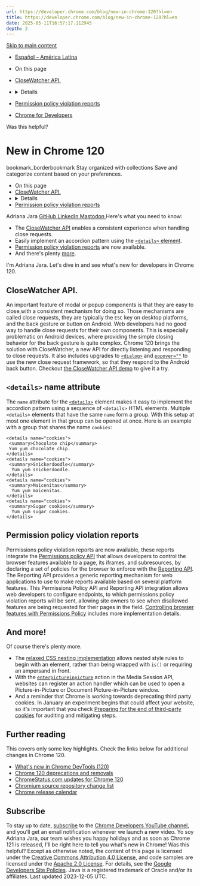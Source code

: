```yaml
---
url: https://developer.chrome.com/blog/new-in-chrome-120?hl=en
title: https://developer.chrome.com/blog/new-in-chrome-120?hl=en
date: 2025-05-11T16:57:17.112945
depth: 2
---
```


[ Skip to main content ](https://developer.chrome.com/blog/new-in-chrome-120?hl=en#main-content)
  * [Español – América Latina](https://developer.chrome.com/blog/new-in-chrome-120?hl=es-419)




  * On this page
  * [CloseWatcher API.](https://developer.chrome.com/blog/new-in-chrome-120?hl=en#close-watcher)
  * [<details> name attribute](https://developer.chrome.com/blog/new-in-chrome-120?hl=en#details-name)
  * [Permission policy violation reports](https://developer.chrome.com/blog/new-in-chrome-120?hl=en#policy-violation-reports)


  * [ Chrome for Developers ](https://developer.chrome.com/)


Was this helpful?
#  New in Chrome 120 
bookmark_borderbookmark Stay organized with collections  Save and categorize content based on your preferences.
  * On this page
  * [CloseWatcher API.](https://developer.chrome.com/blog/new-in-chrome-120?hl=en#close-watcher)
  * [<details> name attribute](https://developer.chrome.com/blog/new-in-chrome-120?hl=en#details-name)
  * [Permission policy violation reports](https://developer.chrome.com/blog/new-in-chrome-120?hl=en#policy-violation-reports)


Adriana Jara 
[ GitHub ](https://github.com/tropicadri) [ LinkedIn ](https://www.linkedin.com/in/adrianajara) [ Mastodon ](https://hachyderm.io/@tropicadri)
Here's what you need to know:
  * The [CloseWatcher API](https://developer.chrome.com/blog/new-in-chrome-120?hl=en#close-watcher) enables a consistent experience when handling close requests.
  * Easily implement an accordion pattern using the [`<details>` element](https://developer.chrome.com/blog/new-in-chrome-120?hl=en#details-name).
  * [Permission policy violation reports](https://developer.chrome.com/blog/new-in-chrome-120?hl=en#policy-violation-reports) are now available.
  * And there's plenty [more](https://developer.chrome.com/blog/new-in-chrome-120?hl=en#more).


I'm Adriana Jara. Let's dive in and see what's new for developers in Chrome 120.
## CloseWatcher API.
An important feature of modal or popup components is that they are easy to close,with a consistent mechanism for doing so. Those mechanisms are called close requests, they are typically the `ESC` key on desktop platforms, and the back gesture or button on Android.
Web developers had no good way to handle close requests for their own components. This is especially problematic on Android devices, where providing the simple closing behavior for the back gesture is quite complex.
Chrome 120 brings the solution with CloseWatcher, a new API for directly listening and responding to close requests. It also includes upgrades to [`<dialog>`](https://developer.mozilla.org/docs/Web/HTML/Element/dialog) and [`popover=""`](https://developer.mozilla.org/docs/Web/API/Popover_API) to use the new close request framework, so that they respond to the Android back button.
Checkout [the CloseWatcher API demo](https://close-watcher-demo.glitch.me/) to give it a try.
## `<details>` name attribute
The `name` attribute for the [`<details>`](https://developer.mozilla.org/docs/Web/HTML/Element/details) element makes it easy to implement the accordion pattern using a sequence of `<details>` HTML elements.
Multiple `<details>` elements that have the same `name` form a group. With this setup at most one element in that group can be opened at once.
Here is an example with a group that shares the name `cookies`:
```
<details name="cookies">
 <summary>Chocolate chip</summary>
 Yum yum chocolate chip.
</details>
<details name="cookies">
 <summary>Snickerdoodle</summary>
  Yum yum snickerdoodle.
</details>
<details name="cookies">
 <summary>Maicenitas</summary>
  Yum yum maicenitas.
</details>
<details name="cookies">
 <summary>Sugar cookies</summary>
  Yum yum sugar cookies.
</details>

```

## Permission policy violation reports
Permissions policy violation reports are now available, these reports integrate the [Permissions policy API](https://developer.mozilla.org/docs/Web/HTTP/Permissions_Policy) that allows developers to control the browser features available to a page, its iframes, and subresources, by declaring a set of policies for the browser to enforce with the [Reporting API](https://developer.mozilla.org/docs/Web/API/Reporting_API). The Reporting API provides a generic reporting mechanism for web applications to use to make reports available based on several platform features.
This Permissions Policy API and Reporting API integration allows web developers to configure endpoints, to which permissions policy violation reports will be sent, allowing site owners to see when disallowed features are being requested for their pages in the field.
[Controlling browser features with Permissions Policy](https://developer.chrome.com/articles/permissions-policy) includes more implementation details.
## And more!
Of course there's plenty more.
  * The [relaxed CSS nesting implementation](https://developer.chrome.com/blog/css-nesting-relaxed-syntax-update) allows nested style rules to begin with an element, rather than being wrapped with `is()` or requiring an ampersand in front.
  * With the [`enterpictureinpicture`](https://developer.mozilla.org/docs/Web/API/HTMLVideoElement/enterpictureinpicture_event) action in the Media Session API, websites can register an action handler which can be used to open a Picture-in-Picture or Document Picture-in-Picture window.
  * And a reminder that Chrome is working towards deprecating third party cookies. In January an experiment begins that could affect your website, so it's important that you check [Preparing for the end of third-party cookies](https://developer.chrome.com/blog/cookie-countdown-2023oct) for auditing and mitigating steps.


## Further reading
This covers only some key highlights. Check the links below for additional changes in Chrome 120.
  * [What's new in Chrome DevTools (120)](https://developer.chrome.com/blog/new-in-devtools-120)
  * [Chrome 120 deprecations and removals](https://developer.chrome.com/blog/deps-rems-120)
  * [ChromeStatus.com updates for Chrome 120](https://chromestatus.com/features#milestone%3D120)
  * [Chromium source repository change list](https://chromium.googlesource.com/chromium/src/+log/119.0.6045.203..120.0.6099.63)
  * [Chrome release calendar](https://chromiumdash.appspot.com/schedule)


## Subscribe
To stay up to date, [subscribe](https://goo.gl/6FP1a5) to the [Chrome Developers YouTube channel](https://www.youtube.com/user/ChromeDevelopers/), and you'll get an email notification whenever we launch a new video.
Yo soy Adriana Jara, our team wishes you happy holidays and as soon as Chrome 121 is released, I'll be right here to tell you what's new in Chrome!
Was this helpful?
Except as otherwise noted, the content of this page is licensed under the [Creative Commons Attribution 4.0 License](https://creativecommons.org/licenses/by/4.0/), and code samples are licensed under the [Apache 2.0 License](https://www.apache.org/licenses/LICENSE-2.0). For details, see the [Google Developers Site Policies](https://developers.google.com/site-policies). Java is a registered trademark of Oracle and/or its affiliates.
Last updated 2023-12-05 UTC.

